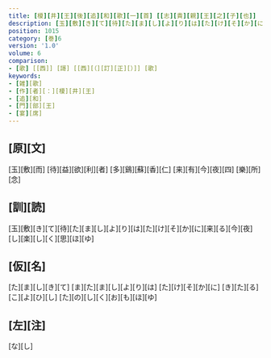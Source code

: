 ```yaml
---
title: [榎][井][王][後][追][和][歌][一][首] [[志][貴][親][王][之][子][也]]
description: [玉][敷][き][て][待][た][ま][し][よ][り][は][た][け][そ][か][に][来][る][今][夜][し][楽][し][く][思][ほ][ゆ]
position: 1015
category: [巻]6
version: '1.0'
volume: 6
comparison:
- [歌] [[西]] [謌] [[西][（][訂][正][）]] [歌]
keywords:
- [雑][歌]
- [作][者][：][榎][井][王]
- [追][和]
- [門][部][王]
- [宴][席]
---
```


## [原][文]

[玉][敷][而] [待][益][欲][利][者] [多][鷄][蘇][香][仁] [来][有][今][夜][四] [樂][所][念]

## [訓][読]

[玉][敷][き][て][待][た][ま][し][よ][り][は][た][け][そ][か][に][来][る][今][夜][し][楽][し][く][思][ほ][ゆ]

## [仮][名]

[た][ま][し][き][て] [ま][た][ま][し][よ][り][は] [た][け][そ][か][に] [き][た][る][こ][よ][ひ][し] [た][の][し][く][お][も][ほ][ゆ]

## [左][注]

[な][し]
